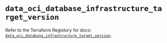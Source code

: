 # `data_oci_database_infrastructure_target_version`

Refer to the Terraform Registory for docs: [`data_oci_database_infrastructure_target_version`](https://registry.terraform.io/providers/oracle/oci/6.18.0/docs/data-sources/database_infrastructure_target_version).

